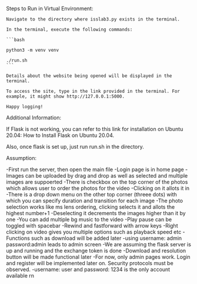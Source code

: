 Steps to Run in Virtual Environment:

    Navigate to the directory where isslab3.py exists in the terminal.

    In the terminal, execute the following commands:

    ```bash

    python3 -m venv venv
    
    ./run.sh
    ```

    Details about the website being opened will be displayed in the terminal.

    To access the site, type in the link provided in the terminal. For example, it might show http://127.0.0.1:5000.

    Happy logging!


Additional Information:

If Flask is not working, you can refer to this link for installation on Ubuntu 20.04: How to Install Flask on Ubuntu 20.04.

Also, once flask is set up, just run run.sh in the directory.

Assumption:

-First run the server, then open the main file
-Login page is in home page
-Images can be uploaded by drag and drop as well as selected and multiple images are suppoerted
-There is checkbox on the top corner of the photos which allows user to order the photos for the video
-Clicking on it allots it in
-There is a drop down menu on the other top corner (threee dots) with which you can specify duration and transition for each image
-The photo selection works like ms lens ordering, clicking selects it and allots the highest number+1
-Deselecting it decrements the images higher than it by one
-You can add multiple bg music to the video
-Play pause can be toggled with spacebar
-Rewind and fastforward with arrow keys
-Right clicking on video gives you multiple options such as playback speed etc
-Functions such as download will be added later
-using username: admin password:admin leads to admin screen
-We are assuming the flask server is up and running and the exchange token is done
-Download and resolution button will be made functional later
-For now, only admin pages work. Login and register will be implemented later on. Security protocols must be observed.
-username: user and password: 1234 is the only account available rn